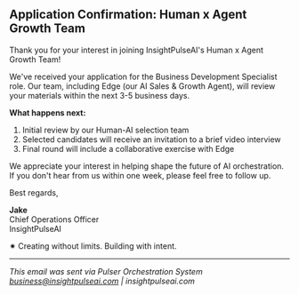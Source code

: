 ## Application Confirmation: Human x Agent Growth Team

Thank you for your interest in joining InsightPulseAI's Human x Agent Growth Team!

We've received your application for the Business Development Specialist role. Our team, including Edge (our AI Sales & Growth Agent), will review your materials within the next 3-5 business days.

**What happens next:**

1. Initial review by our Human-AI selection team
2. Selected candidates will receive an invitation to a brief video interview
3. Final round will include a collaborative exercise with Edge

We appreciate your interest in helping shape the future of AI orchestration. If you don't hear from us within one week, please feel free to follow up.

Best regards,

**Jake**  
Chief Operations Officer  
InsightPulseAI

✷ Creating without limits. Building with intent.

---

*This email was sent via Pulser Orchestration System*  
*business@insightpulseai.com | insightpulseai.com*